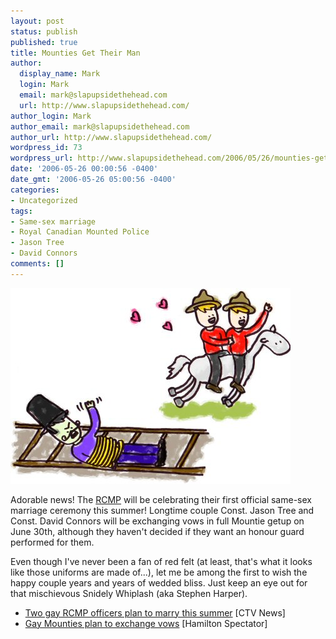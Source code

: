```yaml
---
layout: post
status: publish
published: true
title: Mounties Get Their Man
author:
  display_name: Mark
  login: Mark
  email: mark@slapupsidethehead.com
  url: http://www.slapupsidethehead.com/
author_login: Mark
author_email: mark@slapupsidethehead.com
author_url: http://www.slapupsidethehead.com/
wordpress_id: 73
wordpress_url: http://www.slapupsidethehead.com/2006/05/26/mounties-get-their-man/
date: '2006-05-26 00:00:56 -0400'
date_gmt: '2006-05-26 05:00:56 -0400'
categories:
- Uncategorized
tags:
- Same-sex marriage
- Royal Canadian Mounted Police
- Jason Tree
- David Connors
comments: []
---
```

![Mountie gets his man](/wp-content/media/2006/05/mounties.jpg)

Adorable news! The [RCMP](http://www.rcmp-grc.gc.ca/ "That's Royal Canadian Mounted Police") will be celebrating their first official same-sex marriage ceremony this summer! Longtime couple Const. Jason Tree and Const. David Connors will be exchanging vows in full Mountie getup on June 30th, although they haven't decided if they want an honour guard performed for them.

Even though I've never been a fan of red felt (at least, that's what it looks like those uniforms are made of...), let me be among the first to wish the happy couple years and years of wedded bliss. Just keep an eye out for that mischievous Snidely Whiplash (aka Stephen Harper).

- [Two gay RCMP officers plan to marry this summer](http://www.ctv.ca/servlet/ArticleNews/story/CTVNews/20060521/rcmp_marriage_060521/20060521?hub=CTVNewsAt11) [CTV News]
- [Gay Mounties plan to exchange vows](http://www.hamiltonspectator.com/NASApp/cs/ContentServer?pagename=hamilton/Layout/Article_Type1&c=Article&cid=1147989017497&call_pageid=1020420665036&col=1112101662670) [Hamilton Spectator]
